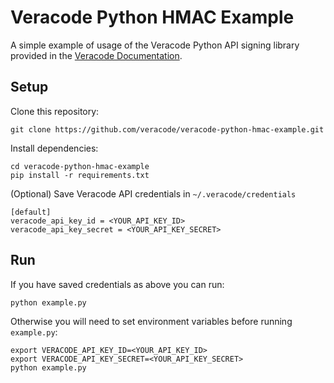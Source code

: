 # Veracode Python HMAC Example

A simple example of usage of the Veracode Python API signing library provided in the [Veracode Documentation](https://docs.veracode.com/r/c_hmac_signing_example_python).

## Setup

Clone this repository:

    git clone https://github.com/veracode/veracode-python-hmac-example.git

Install dependencies:

    cd veracode-python-hmac-example
    pip install -r requirements.txt

(Optional) Save Veracode API credentials in `~/.veracode/credentials`

    [default]
    veracode_api_key_id = <YOUR_API_KEY_ID>
    veracode_api_key_secret = <YOUR_API_KEY_SECRET>

## Run

If you have saved credentials as above you can run:

    python example.py
    
Otherwise you will need to set environment variables before running `example.py`:

    export VERACODE_API_KEY_ID=<YOUR_API_KEY_ID>
    export VERACODE_API_KEY_SECRET=<YOUR_API_KEY_SECRET>
    python example.py
